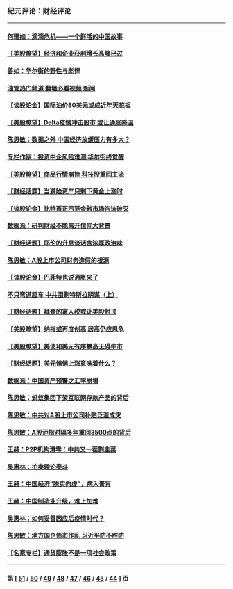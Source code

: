### 纪元评论：财经评论
---
#### [何珊如：滴滴危机——一个鲜活的中国故事](../../pages/nsc1026/n13151962.md?08150330) 
#### [【美股瞭望】经济和企业获利增长高峰已过](../../pages/nsc1026/n13134466.md?08150330) 
#### [善如：华尔街的野性与彪悍](../../pages/nsc1026/n13112664.md?08150330) 
#### [油管热门频道 翻墙必看视频 新闻](ok?08150330)
#### [【谈股论金】国际油价80美元或成近年天花板](../../pages/nsc1026/n13108524.md?08150330) 
#### [【美股瞭望】Delta疫情冲击股市 或让通胀降温](../../pages/nsc1026/n13100297.md?08150330) 
#### [陈思敏：数据之外 中国经济放缓压力有多大？](../../pages/nsc1026/n13085576.md?08150330) 
#### [专栏作家：投资中企风险难测 华尔街终觉醒](../../pages/nsc1026/n13079366.md?08150330) 
#### [【美股瞭望】商品行情崩挫 科技股重回主流](../../pages/nsc1026/n13029798.md?08150330) 
#### [【财经话题】当避险资产只剩下黄金上涨时](../../pages/nsc1026/n12975626.md?08150330) 
#### [【谈股论金】比特币正示范金融市场泡沫破灭](../../pages/nsc1026/n12961769.md?08150330) 
#### [数据派：研判财经不能离开信仰大背景](../../pages/nsc1026/n12932684.md?08150330) 
#### [【财经话题】耶伦的升息谈话含浓厚政治味](../../pages/nsc1026/n12927299.md?08150330) 
#### [陈思敏：A股上市公司财务造假的根源](../../pages/nsc1026/n11229323.md?08150330) 
#### [【谈股论金】巴菲特也说通胀来了](../../pages/nsc1026/n12922463.md?08150330) 
#### [不只弯道超车 中共围剿特斯拉阴谋（上）](../../pages/nsc1026/n12919595.md?08150330) 
#### [【财经话题】拜登的富人税或让美股封顶](../../pages/nsc1026/n12899125.md?08150330) 
#### [【美股瞭望】纳指或再度创高 居高仍应思危](../../pages/nsc1026/n12878350.md?08150330) 
#### [【美股瞭望】美债和美元有序攀高无碍牛市](../../pages/nsc1026/n12844459.md?08150330) 
#### [【财经话题】美元悄悄上涨意味着什么？](../../pages/nsc1026/n12798222.md?08150330) 
#### [数据派：中国资产预警之汇率崩塌](../../pages/nsc1026/n12774242.md?08150330) 
#### [陈思敏：蚂蚁集团下架互联网存款产品的背后](../../pages/nsc1026/n12719862.md?08150330) 
#### [陈思敏：中共对A股上市公司补贴泛滥成灾](../../pages/nsc1026/n12713263.md?08150330) 
#### [陈思敏：A股沪指时隔多年重回3500点的背后](../../pages/nsc1026/n12675538.md?08150330) 
#### [王赫：P2P机构清零：中共又一茬割韭菜](../../pages/nsc1026/n12614544.md?08150330) 
#### [吴惠林：拍卖理论泰斗](../../pages/nsc1026/n12591360.md?08150330) 
#### [王赫：中国经济“脱实向虚”，病入膏肓](../../pages/nsc1026/n12564946.md?08150330) 
#### [王赫：中国制造业升级，难上加难](../../pages/nsc1026/n12559461.md?08150330) 
#### [吴惠林：如何妥善因应后疫情时代？](../../pages/nsc1026/n12553885.md?08150330) 
#### [陈思敏：地方国企债市作乱 习近平防不胜防](../../pages/nsc1026/n12553384.md?08150330) 
#### [【名家专栏】通货膨胀不是一项社会政策](../../pages/nsc1026/n12528711.md?08150330) 

---
#### 第 [ [51](./51.md?08150330) / [50](./50.md?08150330) / [49](./49.md?08150330) / [48](./48.md?08150330) / [47](./47.md?08150330) / [46](./46.md?08150330) / [45](./45.md?08150330) / [44](./44.md?08150330) ] 页
